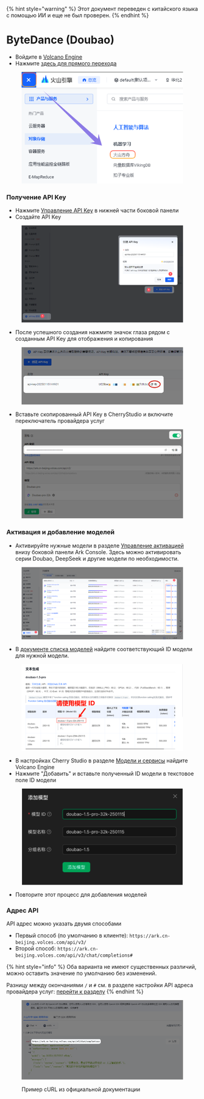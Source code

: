 
{% hint style="warning" %}
Этот документ переведен с китайского языка с помощью ИИ и еще не был проверен.
{% endhint %}

# ByteDance (Doubao)

* Войдите в [Volcano Engine](https://console.volcengine.com/)
* Нажмите [здесь для прямого перехода](https://console.volcengine.com/ark/region:ark+cn-beijing/openManagement?LLM=%7B%7D)

<figure><img src="../../.gitbook/assets/image (1) (1) (2).png" alt=""><figcaption></figcaption></figure>

### Получение API Key

* Нажмите [Управление API Key](https://console.volcengine.com/ark/region:ark+cn-beijing/apiKey) в нижней части боковой панели
* Создайте API Key

<figure><img src="../../.gitbook/assets/image (6) (2).png" alt=""><figcaption></figcaption></figure>

* После успешного создания нажмите значок глаза рядом с созданным API Key для отображения и копирования

<figure><img src="../../.gitbook/assets/image (7) (2).png" alt=""><figcaption></figcaption></figure>

* Вставьте скопированный API Key в CherryStudio и включите переключатель провайдера услуг

<figure><img src="../../.gitbook/assets/image (8) (2).png" alt=""><figcaption></figcaption></figure>

### Активация и добавление моделей

* Активируйте нужные модели в разделе [Управление активацией](https://console.volcengine.com/ark/region:ark+cn-beijing/openManagement?LLM=%7B%7D\&OpenTokenDrawer=false) внизу боковой панели Ark Console. Здесь можно активировать серии Doubao, DeepSeek и другие модели по необходимости.

<figure><img src="../../.gitbook/assets/image (1) (1) (2) (1).png" alt=""><figcaption></figcaption></figure>

* В [документе списка моделей](https://www.volcengine.com/docs/82379/1330310#%E6%96%87%E6%9C%AC%E7%94%9F%E6%88%90) найдите соответствующий ID модели для нужной модели.

<figure><img src="../../.gitbook/assets/火山引擎_模型ID.png" alt="Пример списка ID моделей Volcano Engine"><figcaption></figcaption></figure>

* В настройках Cherry Studio в разделе [Модели и сервисы](../../cherrystudio/preview/settings/providers.md) найдите Volcano Engine
* Нажмите "Добавить" и вставьте полученный ID модели в текстовое поле ID модели

<figure><img src="../../.gitbook/assets/volc_ark_01.png" alt=""><figcaption></figcaption></figure>

* Повторите этот процесс для добавления моделей

### Адрес API

API адрес можно указать двумя способами

* Первый способ (по умолчанию в клиенте): `https://ark.cn-beijing.volces.com/api/v3/`
* Второй способ: `https://ark.cn-beijing.volces.com/api/v3/chat/completions#`

{% hint style="info" %}
Оба варианта не имеют существенных различий, можно оставить значение по умолчанию без изменений.

Разницу между окончаниями `/` и `#` см. в разделе настройки API адреса провайдера услуг: [перейти к разделу](../../cherrystudio/preview/settings/providers.md#api-di-zhi)
{% endhint %}

<figure><img src="../../.gitbook/assets/image (3) (2).png" alt=""><figcaption><p>Пример cURL из официальной документации</p></figcaption></figure>